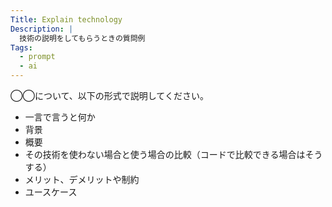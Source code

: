 ```yaml
---
Title: Explain technology
Description: |
  技術の説明をしてもらうときの質問例
Tags:
  - prompt
  - ai
---
```


◯◯について、以下の形式で説明してください。

- 一言で言うと何か
- 背景
- 概要
- その技術を使わない場合と使う場合の比較（コードで比較できる場合はそうする）
- メリット、デメリットや制約
- ユースケース
